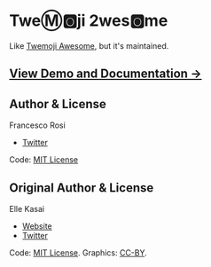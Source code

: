 # Twe:m::o2:ji 2wes:o2:me

Like [Twemoji Awesome](https://ellekasai.github.io/twemoji-awesome), but it's maintained.

## [View Demo and Documentation &rarr;](https://francescorosi27.github.io/twemoji-2wesome)

## Author & License

Francesco Rosi

- [Twitter](http://twitter.com/ellekasai)

Code: [MIT License](https://francescorosi.mit-license.org)

## Original Author & License

Elle Kasai

- [Website](http://ellekasai.com/about)
- [Twitter](http://twitter.com/ellekasai)

Code: [MIT License](http://ellekasai.mit-license.org).
Graphics: [CC-BY](https://creativecommons.org/licenses/by/4.0/).
